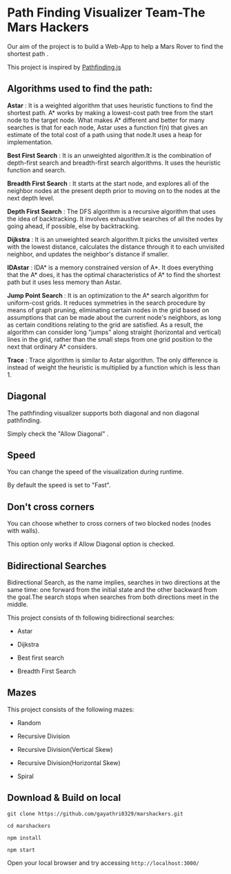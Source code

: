 # Path Finding Visualizer Team-The Mars Hackers

Our aim of the project is to build a Web-App to help a Mars Rover to find the shortest path .

This project is inspired by [Pathfinding.js](https://github.com/qiao/PathFinding.js/)

## Algorithms used to find the path:

**Astar** : It is a weighted algorithm that uses heuristic functions to find the shortest path. A* works by making a lowest-cost path tree from the start node to the target node. What makes A* different and better for many searches is that for each node, Astar uses a function f(n) that gives an estimate of the total cost of a path using that node.It uses a heap for implementation.

**Best First Search** : It is an unweighted algorithm.It is the combination of depth-first search and breadth-first search algorithms. It uses the heuristic function and search.

**Breadth First Search** : It starts at the start node, and explores all of the neighbor nodes at the present depth prior to moving on to the nodes at the next depth level.

**Depth First Search** : The DFS algorithm is a recursive algorithm that uses the idea of backtracking. It involves exhaustive searches of all the nodes by going ahead, if possible, else by backtracking.

**Dijkstra** : It is an unweighted search algorithm.It picks the unvisited vertex with the lowest distance, calculates the distance through it to each unvisited neighbor, and updates the neighbor's distance if smaller.

**IDAstar** : IDA* is a memory constrained version of A*. It does everything that the A* does, it has the optimal characteristics of A* to find the shortest path but it uses less memory than Astar.

**Jump Point Search** : It is an optimization to the A* search algorithm for uniform-cost grids. It reduces symmetries in the search procedure by means of graph pruning, eliminating certain nodes in the grid based on assumptions that can be made about the current node's neighbors, as long as certain conditions relating to the grid are satisfied. As a result, the algorithm can consider long "jumps" along straight (horizontal and vertical) lines in the grid, rather than the small steps from one grid position to the next that ordinary A* considers.

**Trace** : Trace algorithm is similar to Astar algorithm. The only difference is instead of weight the heuristic is multiplied by a function which is less than 1.

## Diagonal

The pathfinding visualizer supports both diagonal and non diagonal pathfinding.

Simply check the "Allow Diagonal" .

## Speed

You can change the speed of the visualization during runtime.

By default the speed is set to "Fast".

## Don't cross corners

You can choose whether to cross corners of two blocked nodes (nodes with walls).

This option only works if Allow Diagonal option is checked.

## Bidirectional Searches

Bidirectional Search, as the name implies, searches in two directions at the same time: one forward from the initial state and the other backward from the goal.The search stops when searches from both directions meet in the middle.

This project consists of th following bidirectional searches:

- Astar

- Dijkstra

- Best first search

- Breadth First Search

## Mazes

This project consists of the following mazes:

- Random

- Recursive Division

- Recursive Division(Vertical Skew)

- Recursive Division(Horizontal Skew)

- Spiral

## Download & Build on local

```
git clone https://github.com/gayathri0329/marshackers.git

cd marshackers

npm install

npm start
```

Open your local browser and try accessing `http://localhost:3000/`
